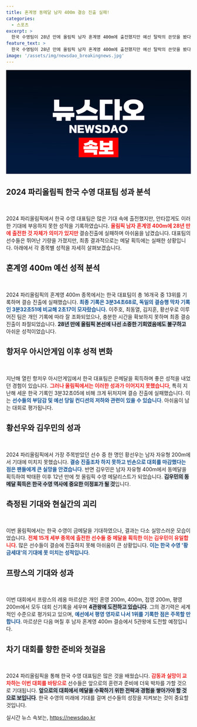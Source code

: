 ```yaml
---
title: 혼계영 동메달 남자 400m 결승 진출 실패!
categories:
  - 스포츠
excerpt: >
  한국 수영팀이 28년 만에 올림픽 남자 혼계영 400m에 출전했지만 예선 탈락의 쓴맛을 봤다. 기대를 모은 황선우는 결승 진출 실패로 아쉬움을 남겼고, 팀 전반의 성과는 기대에 미치지 못했다.
feature_text: >
  한국 수영팀이 28년 만에 올림픽 남자 혼계영 400m에 출전했지만 예선 탈락의 쓴맛을 봤다. 기대를 모은 황선우는 결승 진출 실패로 아쉬움을 남겼고, 팀 전반의 성과는 기대에 미치지 못했다.
image: '/assets/img/newsdao_breakingnews.jpg'
---
```


<p><img src="/assets/img/newsdao_breakingnews.jpg" alt="cryptoinkorea 속보" /></p>

<h2 data-ke-size="size26">2024 파리올림픽 한국 수영 대표팀 성과 분석</h2>

<p data-ke-size="size16">&nbsp;</p>

<p>2024 파리올림픽에서 한국 수영 대표팀은 많은 기대 속에 출전했지만, 안타깝게도 이러한 기대에 부응하지 못한 성적을 기록하였습니다. <b><span style="color: #ee2323;">올림픽 남자 혼계영 400m에 28년 만에 출전한 것 자체가 의미가 있지만 </span></b>결승진출에 실패하며 아쉬움을 남겼습니다. 대표팀의 선수들은 뛰어난 기량을 가졌지만, 최종 결과적으로는 메달 획득에는 실패한 상황입니다. 아래에서 각 종목별 성적을 자세히 살펴보겠습니다.</p>

<h2 data-ke-size="size26">혼계영 400m 예선 성적 분석</h2>

<p data-ke-size="size16">&nbsp;</p>

<p>2024 파리올림픽의 혼계영 400m 종목에서는 한국 대표팀이 총 16개국 중 13위를 기록하며 결승 진출에 실패했습니다. <b><span style="color: #1a5490;">최종 기록은 3분34초68로, 독일의 결승행 막차 기록인 3분32초51에 비교해 2초17이 모자랐습니다.</span></b> 이주호, 최동열, 김지훈, 황선우로 이루어진 팀은 개인 기록에 따라 잘 조화되었으나, 충분한 시간을 확보하지 못하며 최종 결승 진출이 좌절되었습니다. <b><span style="background-color: #21538527;">28년 만에 올림픽 본선에 나선 소중한 기회였음에도 불구하고</span></b> 아쉬운 성적이었습니다.</p>

<h2 data-ke-size="size26">항저우 아시안게임 이후 성적 변화</h2>

<p data-ke-size="size16">&nbsp;</p>

<p>지난해 열린 항저우 아시안게임에서 한국 대표팀은 은메달을 획득하며 좋은 성적을 내었던 경험이 있습니다. <b><span style="color: #ee2323;">그러나 올림픽에서는 이러한 성과가 이어지지 못했습니다</span></b>, 특히 지난해 세운 한국 기록인 3분32초05에 비해 크게 뒤처지며 결승 진출에 실패했습니다. 이는 <b><span style="color: #1a5490;">선수들의 부담감 및 예선 당일 컨디션의 저하와 관련이 있을 수 있습니다</span></b>. 아쉬움이 남는 대회로 평가됩니다.</p>

<h2 data-ke-size="size26">황선우와 김우민의 성과</h2>

<p data-ke-size="size16">&nbsp;</p>

<p>2024 파리올림픽에서 가장 주목받았던 선수 중 한 명인 황선우는 남자 자유형 200m에서 기대에 미치지 못했습니다. <b><span style="color: #1a5490;">결승 진출조차 하지 못하고 빈손으로 대회를 마감했다는 점은 팬들에게 큰 실망을 안겼습니다</span></b>. 반면 김우민은 남자 자유형 400m에서 동메달을 획득하여 박태환 이후 12년 만에 첫 올림픽 수영 메달리스트가 되었습니다. <b><span style="background-color: #21538527;">김우민의 동메달 획득은 한국 수영 역사에 중요한 이정표가 될 것</span></b>입니다.</p>

<h2 data-ke-size="size26">측정된 기대와 현실간의 괴리</h2>

<p data-ke-size="size16">&nbsp;</p>

<p>이번 올림픽에서는 한국 수영이 금메달을 기대하였으나, 결과는 다소 실망스러운 모습이었습니다. <b><span style="color: #ee2323;">전체 15개 세부 종목에 출전한 선수들 중 메달을 획득한 이는 김우민이 유일합니다</span></b>. 많은 선수들이 결승에 진출하지 못해 아쉬움이 큰 상황입니다. <b><span style="color: #1a5490;">이는 한국 수영 '황금세대'의 기대에 못 미치는 성적입니다</span></b>.  </p>

<h2 data-ke-size="size26">프랑스의 기대와 성과</h2>

<p data-ke-size="size16">&nbsp;</p>

<p>이번 대회에서 프랑스의 레옹 마르샹은 개인 혼영 200m, 400m, 접영 200m, 평영 200m에서 모두 대회 신기록을 세우며 <b><span style="background-color: #21538527;">4관왕에 도전하고 있습니다</span></b>. 그의 경기력은 세계적인 수준으로 평가되고 있으며, <b><span style="color: #1a5490;">예선에서 평영 영자로 나서 1위를 기록한 점은 주목할 만합니다</span></b>. 마르샹은 다음 며칠 후 남자 혼계영 400m 결승에서 5관왕에 도전할 예정입니다. </p>

<h2 data-ke-size="size26">차기 대회를 향한 준비와 첫걸음</h2>

<p data-ke-size="size16">&nbsp;</p>

<p>2024 파리올림픽을 통해 한국 수영 대표팀은 많은 것을 배웠습니다. <b><span style="color: #ee2323;">감동과 실망이 교차하는 이번 대회를 바탕으로</span></b> 선수들은 앞으로의 훈련과 준비에 더욱 박차를 가할 것으로 기대됩니다. <b><span style="background-color: #21538527;">앞으로의 대회에서 메달을 수확하기 위한 전략과 경험을 쌓아가야 할 것으로 보입니다</span></b>. 한국 수영의 미래에 기대를 걸며 선수들의 성장을 지켜보는 것이 중요할 것입니다.</p>
실시간 뉴스 속보는, <a href="https://newsdao.kr" rel="dofollow">https://newsdao.kr</a>


